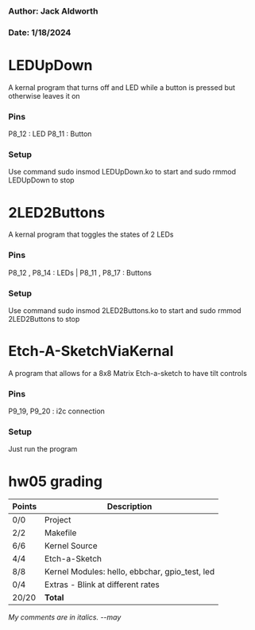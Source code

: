 ### Author: Jack Aldworth
### Date: 1/18/2024
# LEDUpDown
A kernal program that turns off and LED while a button is pressed but otherwise leaves it on
### Pins
P8_12 : LED    P8_11 : Button
### Setup
Use command sudo insmod LEDUpDown.ko to start and sudo rmmod LEDUpDown to stop
# 2LED2Buttons
A kernal program that toggles the states of 2 LEDs
### Pins
P8_12 , P8_14 : LEDs | P8_11 , P8_17 : Buttons
### Setup
Use command sudo insmod 2LED2Buttons.ko to start and sudo rmmod 2LED2Buttons to stop
# Etch-A-SketchViaKernal
A program that allows for a 8x8 Matrix Etch-a-sketch to have tilt controls
### Pins
P9_19, P9_20 : i2c connection
### Setup
Just run the program

# hw05 grading

| Points      | Description |
| ----------- | ----------- |
|  0/0 | Project 
|  2/2 | Makefile
|  6/6 | Kernel Source
|  4/4 | Etch-a-Sketch
|  8/8 | Kernel Modules: hello, ebbchar, gpio_test, led
|  0/4 | Extras - Blink at different rates
| 20/20 | **Total**

*My comments are in italics. --may*

